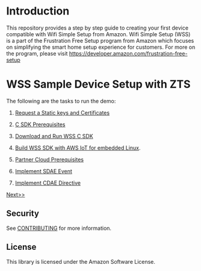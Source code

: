Introduction
============

This repository provides a step by step guide to creating your first device
compatible with Wifi Simple Setup from Amazon. Wifi Simple Setup (WSS) is a part
of the Frustration Free Setup program from Amazon which focuses on simplifying
the smart home setup experience for customers. For more on the program, please
visit <https://developer.amazon.com/frustration-free-setup>

WSS Sample Device Setup with ZTS 
===============================

The following are the tasks to run the demo:

1.  [Request a Static keys and Certificates](instructions/Task-K001.md)

2.  [C SDK Prerequisites](instructions/wss-c-sdk.md)

3.  [Download and Run WSS C SDK](instructions/Task-SDK001.md)

4.  [Build WSS SDK with AWS IoT for embedded
    Linux](instructions/Task-SDK003.md).

5.  [Partner Cloud Prerequisites](instructions/partner-cloud-smarthome-api.md)

6.  [Implement SDAE Event](instructions/Task-API001.md)

7.  [Implement CDAE Directive](instructions/Task-API002.md)



[Next>>](instructions/Task-K001.md)


## Security

See [CONTRIBUTING](CONTRIBUTING.md#security-issue-notifications) for more information.

## License

This library is licensed under the Amazon Software License.

